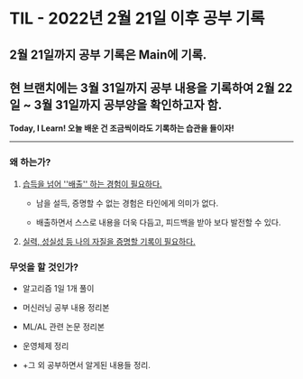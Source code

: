 # TIL - 2022년 2월 21일 이후 공부 기록

## 2월 21일까지 공부 기록은 Main에 기록.

## 현 브랜치에는 3월 31일까지 공부 내용을 기록하여 2월 22일 ~ 3월 31일까지 공부양을 확인하고자 함.

**Today, I Learn! 오늘 배운 건 조금씩이라도 기록하는 습관을 들이자!**

---

### 왜 하는가?

1. <u>습득을 넘어 ''배출'' 하는 경험이 필요하다. </u>
   
   - 남을 설득, 증명할 수 없는 경험은 타인에게 의미가 없다.     
   
   - 배출하면서 스스로 내용을 더욱 다듬고, 피드백을 받아 보다 발전할 수 있다. 

2. <u>실력, 성실성 등 나의 자질을 증명할 기록이 필요하다. </u>

### 무엇을 할 것인가?

- 알고리즘 1일 1개 풀이 

- 머신러닝 공부 내용 정리본 

- ML/AL 관련 논문 정리본

- 운영체제 정리 

- +그 외 공부하면서 알게된 내용들 정리. 
